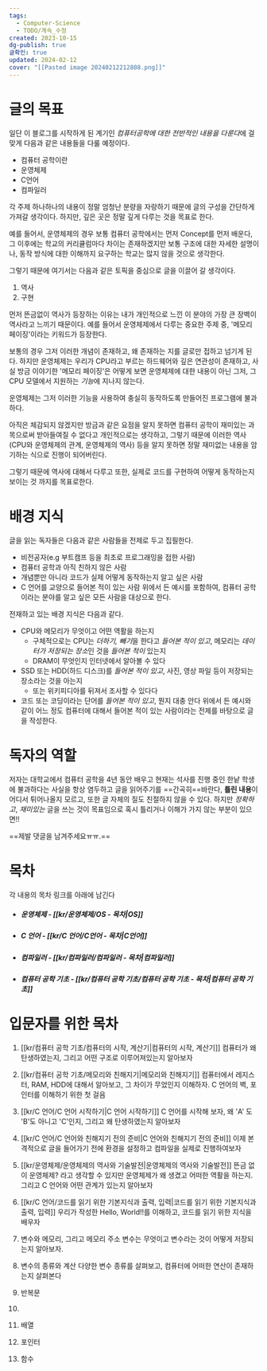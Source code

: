 ```yaml
---
tags:
  - Computer-Science
  - TODO/계속_수정
created: 2023-10-15
dg-publish: true
글확인: true
updated: 2024-02-12
cover: "[[Pasted image 20240212212808.png]]"
---
```

# 글의 목표
일단 이 블로그를 시작하게 된 계기인 *컴퓨터공학에 대한 전반적인 내용을 다룬다*에 걸맞게 다음과 같은 내용들을 다룰 예정이다.
- 컴퓨터 공학이란
- 운영체제
- C언어
- 컴파일러

각 주제 하나하나의 내용이 정말 엄청난 분량을 자랑하기 때문에 글의 구성을 간단하게 가져갈 생각이다.
하지만, 깊은 곳은 정말 깊게 다루는 것을 목표로 한다.

예를 들어서, 운영체제의 경우 보통 컴퓨터 공학에서는 먼저 Concept를 먼저 배운다, 그 이후에는 학교의 커리큘럼마다 차이는 존재하겠지만 보통 구조에 대한 자세한 설명이나, 동작 방식에 대한 이해까지 요구하는 학교는 많지 않을 것으로 생각한다.

그렇기 때문에 여기서는 다음과 같은 토픽을 중심으로 글을 이끌어 갈 생각이다.
1. 역사
2. 구현

먼저 뜬금없이 역사가 등장하는 이유는 내가 개인적으로 느낀 이 분야의 가장 큰 장벽이 역사라고 느끼기 때문이다. 예를 들어서 운영체제에서 다루는 중요한 주제 중, '메모리 페이징'이라는 키워드가 등장한다.

보통의 경우 그저 이러한 개념이 존재하고, 왜 존재하는 지를 글로만 접하고 넘기게 된다.
하지만 운영체제는 우리가 CPU라고 부르는 하드웨어와 깊은 연관성이 존재하고, 사실 방금 이야기한 '메모리 페이징'은 어떻게 보면 운영체제에 대한 내용이 아닌 그저, 그 CPU 모델에서 지원하는 *기능*에 지나지 않는다.

운영체제는 그저 이러한 기능을 사용하여 충실히 동작하도록 만들어진 프로그램에 불과하다.

아직은 체감되지 않겠지만 방금과 같은 요점을 알지 못하면 컴퓨터 공학이 재미있는 과목으로써 받아들여질 수 없다고 개인적으로는 생각하고, 그렇기 때문에 이러한 역사(CPU와 운영체제의 관계, 운영체제의 역사) 등을 알지 못하면 정말 재미없는 내용을 암기하는 식으로 진행이 되어버린다.

그렇기 때문에 역사에 대해서 다루고 또한, 실제로 코드를 구현하여 어떻게 동작하는지 보이는 것 까지를 목표로한다.

# 배경 지식
글을 읽는 독자들은 다음과 같은 사람들을 전제로 두고 집필한다.
- 비전공자(e.g 부트캠프 등을 최초로 프로그래밍을 접한 사람)
- 컴퓨터 공학과 아직 친하지 않은 사람
- 개념뿐만 아니라 코드가 실제 어떻게 동작하는지 알고 싶은 사람
- C 언어를 교양으로 들어본 적이 있는 사람
위에서 든 예시를 포함하여, 컴퓨터 공학이라는 분야를 알고 싶은 모든 사람을 대상으로 한다.

전재하고 있는 배경 지식은 다음과 같다.
- CPU와 메모리가 무엇이고 어떤 역활을 하는지
	- 구체적으로는 CPU는 *더하기, 빼기*을 한다고 *들어본 적이 있고*, 메모리는 *데이터가 저장되는 장소*인 것을 *들어본 적이* 있는지
	- DRAM이 무엇인지 인터넷에서 알아볼 수 있다
- SSD 또는 HDD(하드 디스크)를 *들어본 적이 있고*, 사진, 영상 파일 등이 저장되는 장소라는 것을 아는지
	- 또는 위키피디아를 뒤져서 조사할 수 있다다
- 코드 또는 코딩이라는 단어를 *들어본 적이 있고*, 뭔지 대충 안다
위에서 든 예시와 같이 어느 정도 컴퓨터에 대해서 들어본 적이 있는 사람이라는 전제를 바탕으로 글을 작성한다.
# 독자의 역할
저자는 대학교에서 컴퓨터 공학을 4년 동안 배우고 현재는 석사를 진행 중인 한낱 학생에 불과하다는 사실을 항상 염두하고 글을 읽어주기를 ==간곡히==바란다, **틀린 내용**이 어디서 튀어나올지 모르고, 또한 글 자체의 질도 친절하지 않을 수 있다. 
하지만 *정확하고*, *재미있는* 글을 쓰는 것이 목표임으로 혹시 틀리거나 이해가 가지 않는 부분이 있으면!!

==제발 댓글을 남겨주세요ㅠㅠ.==
# 목차
각 내용의 목차 링크를 아래에 남긴다
- ##### 운영체제 - [[kr/운영체제/OS - 목차\|OS]]
- ##### C 언어 - [[kr/C 언어/C언어 - 목차\|C언어]]
- ##### 컴파일러 - [[kr/컴파일러/컴파일러 - 목차\|컴파일러]]
- ##### 컴퓨터 공학 기초 - [[kr/컴퓨터 공학 기초/컴퓨터 공학 기초 - 목차\|컴퓨터 공학 기초]]


# 입문자를 위한 목차
1. [[kr/컴퓨터 공학 기초/컴퓨터의 시작, 계산기\|컴퓨터의 시작, 계산기]] 
	컴퓨터가 왜 탄생하였는지, 그리고 어떤 구조로 이루어져있는지 알아보자

2. [[kr/컴퓨터 공학 기초/메모리와 친해지기\|메모리와 친해지기]]
	컴퓨터에서 레지스터, RAM, HDD에 대해서 알아보고, 그 차이가 무었인지 이해하자. C 언어의 벽, 포인터를 이해하기 위한 첫 걸음

3. [[kr/C 언어/C 언어 시작하기\|C 언어 시작하기]]
	C 언어를 시작해 보자, 왜 'A' 도 'B'도 아니고 'C'인지, 그리고 왜 탄생하였는지 알아보자

4. [[kr/C 언어/C 언어와 친해지기 전의 준비\|C 언어와 친해지기 전의 준비]]
	이제 본격적으로 글을 들어가기 전에 환경을 설정하고 컴파일을 실제로 진행하여보자

5. [[kr/운영체제/운영체제의 역사와 기술발전\|운영체제의 역사와 기술발전]]
	뜬금 없이 운영체제? 라고 생각할 수 있지만 운영체제가 왜 생겼고 어떠한 역활을 하는지. 그리고 C 언어와 어떤 관계가 있는지 알아보자

6. [[kr/C 언어/코드를 읽기 위한 기본지식과 출력, 입력\|코드를 읽기 위한 기본지식과 출력, 입력]]
	우리가 작성한 Hello, World!!를 이해하고, 코드를 읽기 위한 지식을 배우자

7. 변수와 메모리, 그리고 메모리 주소
	변수는 무엇이고 변수라는 것이 어떻게 저장되는지 알아보자.

8. 변수의 종류와 계산
	다양한 변수 종류를 살펴보고, 컴퓨터에 어떠한 연산이 존재하는지 살펴본다

9. 반복문

10. 

11. 배열

12. 포인터

13. 함수






